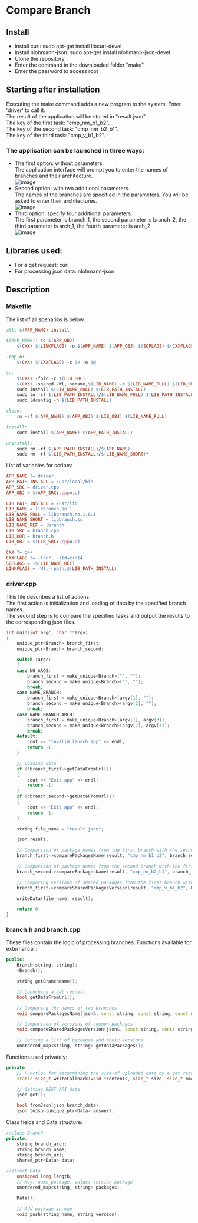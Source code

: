 # Compare Branch
## Install
* install curl: sudo apt-get install libcurl-devel
* install nlohmann-json: sudo apt-get install nlohmann-json-devel
* Clone the repository
* Enter the command in the downloaded folder "make"
* Enter the password to access root
## Starting after installation
Executing the make command adds a new program to the system.  Enter 'driver' to call it.<br>
The result of the application will be stored in "result.json".<br>
The key of the first task: "cmp_nm_b1_b2".<br>
The key of the second task: "cmp_nm_b2_b1".<br>
The key of the third task: "cmp_v_b1_b2".<br>
### The application can be launched in three ways:
* The first option: without parameters.<br>
The application interface will prompt you to enter the names of branches and their architecture.<br>
![image](https://github.com/NicolayPilipchukN/Branch/assets/122270528/af6de946-76fb-484a-a9b6-e18c254b62a2)
* Second option: with two additional parameters.<br>
The names of the branches are specified in the parameters. You will be asked to enter their architectures.<br>
![image](https://github.com/NicolayPilipchukN/Branch/assets/122270528/8a4c2262-afcd-4c12-b8cd-03e5deff3281)
* Third option: specify four additional parameters.<br>
The first parameter is branch_1, the second parameter is branch_2, the third parameter is arch_1, the fourth parameter is arch_2.<br>
![image](https://github.com/NicolayPilipchukN/Branch/assets/122270528/817708b6-4ccf-460e-accf-ef59c026826a)
## Libraries used:
* For a get request: curl
* For processing json data: nlohmann-json
## Description
### Makefile
The list of all scenarios is below.
```Makefile
all: $(APP_NAME) install

$(APP_NAME): so $(APP_OBJ)
	$(CXX) $(LINKFLAGS) -o $(APP_NAME) $(APP_OBJ) $(SOFLAGS) $(CXXFLAGS)

.cpp.o:
	$(CXX) $(CXXFLAGS) -c $< -o $@

so:
	$(CXX) -fpic -c $(LIB_SRC)
	$(CXX) -shared -Wl,-soname,$(LIB_NAME) -o $(LIB_NAME_FULL) $(LIB_OBJ)
	sudo install $(LIB_NAME_FULL) $(LIB_PATH_INSTALL)
	sudo ln -sf $(LIB_PATH_INSTALL)/$(LIB_NAME_FULL) $(LIB_PATH_INSTALL)/$(LIB_NAME_SHORT)
	sudo ldconfig -n $(LIB_PATH_INSTALL)

clean:
	rm -rf $(APP_NAME) $(APP_OBJ) $(LIB_OBJ) $(LIB_NAME_FULL)

install:
	sudo install $(APP_NAME) $(APP_PATH_INSTALL)

uninstall:
	sudo rm -rf $(APP_PATH_INSTALL)/$(APP_NAME)
	sudo rm -rf $(LIB_PATH_INSTALL)/$(LIB_NAME_SHORT)*
```
List of variables for scripts:
```Makefile
APP_NAME ?= driver
APP_PATH_INSTALL = /usr/local/bin
APP_SRC = driver.cpp
APP_OBJ = $(APP_SRC:.cpp=.o)

LIB_PATH_INSTALL = /usr/lib
LIB_NAME = libbranch.so.1
LIB_NAME_FULL = libbranch.so.1.0.1
LIB_NAME_SHORT = libbranch.so
LIB_NAME_REF = lbranch
LIB_SRC = branch.cpp
LIB_HDR = branch.h
LIB_OBJ = $(LIB_SRC:.cpp=.o)

CXX ?= g++
CXXFLAGS ?= -lcurl -std=c++14
SOFLAGS = -$(LIB_NAME_REF)
LINKFLAGS = -Wl,-rpath,$(LIB_PATH_INSTALL)
```
### driver.cpp
This file describes a list of actions:<br>
The first action is initialization and loading of data by the specified branch names.<br>
The second step is to compare the specified tasks and output the results to the corresponding json files.<br>
```C++
int main(int argc, char **argv)
{
    unique_ptr<Branch> branch_first;
    unique_ptr<Branch> branch_second;

    switch (argc)
    {
    case NO_ARGS:
        branch_first = make_unique<Branch>("", "");
        branch_second = make_unique<Branch>("", "");
        break;
    case NAME_BRANCH:
        branch_first = make_unique<Branch>(argv[1], "");
        branch_second = make_unique<Branch>(argv[2], "");
        break;
    case NAME_BRANCH_ARCH:
        branch_first = make_unique<Branch>(argv[1], argv[3]);
        branch_second = make_unique<Branch>(argv[2], argv[4]);
        break;
    default:
        cout << "Invalid launch app" << endl;
        return -1;
    }

    // Loading data
    if (!branch_first->getDataFromUrl())
    {
        cout << "Exit app" << endl;
        return -1;
    }
    if (!branch_second->getDataFromUrl())
    {
        cout << "Exit app" << endl;
        return -1;
    }

    string file_name = "result.json";

    json result;

    // Comparison of package names from the first branch with the second
    branch_first->comparePackagesName(result, "cmp_nm_b1_b2", branch_second->getBranchName(), branch_second->getDataPackages());

    // Comparison of package names from the second branch with the first
    branch_second->comparePackagesName(result, "cmp_nm_b2_b1", branch_first->getBranchName(), branch_first->getDataPackages());

    // Comparing versions of shared packages from the first branch with the second
    branch_first->compareSharedPackagesVersion(result, "cmp_v_b1_b2", branch_second->getBranchName(), branch_second->getDataPackages());

    writeData(file_name, result);

    return 0;
}
```
### branch.h and branch.cpp
These files contain the logic of processing branches.
Functions available for external call:
```C++
public:
    Branch(string, string);
    ~Branch();

    string getBranchName();

    // Launching a get request
    bool getDataFromUrl();

    // Comparing the names of two branches
    void comparePackagesName(json&, const string, const string, const unordered_map<string, string> &);

    // Comparison of versions of common packages
    void compareSharedPackagesVersion(json&, const string, const string, const unordered_map<string, string> &);

    // Getting a list of packages and their versions
    unordered_map<string, string> getDataPackages();
```
Functions used privately:
```C++
private:
    // Function for determining the size of uploaded data by a get request
    static size_t writeCallback(void *contents, size_t size, size_t nmemb, void *userp);

    // Getting REST API data
    json get();

    bool fromJson(json branch_data);
    json toJson(unique_ptr<Data> answer);
```
Class fields and Data structure:
```C++
//class Branch
private:
    string branch_arch;
    string branch_name;
    string branch_url;
    shared_ptr<Data> data;

//struct Data
    unsigned long length;
    // Key: name_package, value: version package
    unordered_map<string, string> packages;

    Data();

    // Add package in map
    void push(string name, string version);
```
